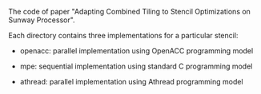 The code of paper "Adapting Combined Tiling to Stencil Optimizations on Sunway Processor".

Each directory contains three implementations for a particular stencil:

- openacc: parallel implementation using OpenACC programming model

- mpe: sequential implementation using standard C programming model

- athread: parallel implementation using Athread programming model
